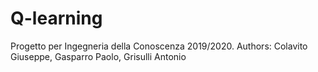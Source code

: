 # Q-learning
Progetto per Ingegneria della Conoscenza 2019/2020.
Authors: Colavito Giuseppe, Gasparro Paolo, Grisulli Antonio
